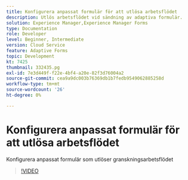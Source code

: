 ```yaml
---
title: Konfigurera anpassat formulär för att utlösa arbetsflödet
description: Utlös arbetsflödet vid sändning av adaptiva formulär.
solution: Experience Manager,Experience Manager Forms
type: Documentation
role: Developer
level: Beginner, Intermediate
version: Cloud Service
feature: Adaptive Forms
topic: Development
kt: 7425
thumbnail: 332435.pg
exl-id: 7e3d449f-f22e-4bf4-a20e-82f3d76004a2
source-git-commit: cea9a9dc003b76369db1b7fedb9549062885258d
workflow-type: tm+mt
source-wordcount: '26'
ht-degree: 0%

---
```


# Konfigurera anpassat formulär för att utlösa arbetsflödet

Konfigurera anpassat formulär som utlöser granskningsarbetsflödet

>[!VIDEO](https://video.tv.adobe.com/v/332435?quality=12&learn=on)
